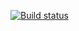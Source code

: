 [![Build status](https://ci.appveyor.com/api/projects/status/p5pwr54txgm01g9d?svg=true)](https://ci.appveyor.com/project/ShapoMarina/bdd)
